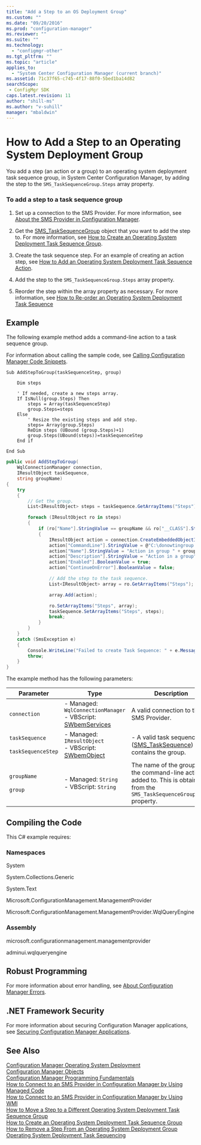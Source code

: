 ```yaml
---
title: "Add a Step to an OS Deployment Group"
ms.custom: ""
ms.date: "09/20/2016"
ms.prod: "configuration-manager"
ms.reviewer: ""
ms.suite: ""
ms.technology:
  - "configmgr-other"
ms.tgt_pltfrm: ""
ms.topic: "article"
applies_to:
  - "System Center Configuration Manager (current branch)"
ms.assetid: 71c37f65-c745-4f17-88f0-5bed1ba14d82searchScope: - ConfigMgr SDK
caps.latest.revision: 11
author: "shill-ms"
ms.author: "v-suhill"
manager: "mbaldwin"
---
```

# How to Add a Step to an Operating System Deployment Group
You add a step (an action or a group) to an operating system deployment task sequence group, in System Center Configuration Manager, by adding the step to the `SMS_TaskSequenceGroup.Steps` array property.  

### To add a step to a task sequence group  

1.  Set up a connection to the SMS Provider. For more information, see [About the SMS Provider in Configuration Manager](../../develop/core/understand/about-the-sms-provider-in-configuration-manager.md).  

2.  Get the [SMS_TaskSequenceGroup](../../develop/reference/osd/sms_tasksequence_group-server-wmi-class.md) object that you want to add the step to. For more information, see [How to Create an Operating System Deployment Task Sequence Group](../../develop/osd/how-to-create-an-operating-system-deployment-task-sequence-group.md).  

3.  Create the task sequence step. For an example of creating an action step, see [How to Add an Operating System Deployment Task Sequence Action](../../develop/osd/how-to-add-an-operating-system-deployment-task-sequence-action.md).  

4.  Add the step to the `SMS_TaskSequenceGroup.Steps` array property.  

5.  Reorder the step within the array property as necessary. For more information, see [How to Re-order an Operating System Deployment Task Sequence](../../develop/osd/how-to-reorder-an-operating-system-deployment-task-sequence.md)  

## Example  
 The following example method adds a command-line action to a task sequence group.  

 For information about calling the sample code, see [Calling Configuration Manager Code Snippets](../../develop/core/understand/calling-code-snippets.md).  

```vbs  
Sub AddStepToGroup(taskSequenceStep, group)     

    Dim steps   

    ' If needed, create a new steps array.  
    If IsNull(group.Steps) Then  
        steps = Array(taskSequenceStep)  
        group.Steps=steps  
    Else  
        ' Resize the existing steps and add step.  
        steps= Array(group.Steps)  
        ReDim steps (UBound (group.Steps)+1)   
        group.Steps(UBound(steps))=taskSequenceStep   
    End if   

End Sub  
```  

```c#  
public void AddStepToGroup(  
    WqlConnectionManager connection,   
    IResultObject taskSequence,   
    string groupName)  
{  
    try  
    {  
        // Get the group.  
        List<IResultObject> steps = taskSequence.GetArrayItems("Steps"); // Array of SMS_TaskSequence_Steps.  

        foreach (IResultObject ro in steps)  
        {  
            if (ro["Name"].StringValue == groupName && ro["__CLASS"].StringValue == "SMS_TaskSequence_Group")  
            {  
                IResultObject action = connection.CreateEmbeddedObjectInstance("SMS_TaskSequence_RunCommandLineAction");  
                action["CommandLine"].StringValue = @"C:\donowtingroup.bat";  
                action["Name"].StringValue = "Action in group " + groupName;  
                action["Description"].StringValue = "Action in a group";  
                action["Enabled"].BooleanValue = true;  
                action["ContinueOnError"].BooleanValue = false;  

                // Add the step to the task sequence.  
                List<IResultObject> array = ro.GetArrayItems("Steps");  

                array.Add(action);  

                ro.SetArrayItems("Steps", array);  
                taskSequence.SetArrayItems("Steps", steps);  
                break;  
            }  
        }  
    }  
    catch (SmsException e)  
    {  
        Console.WriteLine("Failed to create Task Sequence: " + e.Message);  
        throw;  
    }  
}  
```  

 The example method has the following parameters:  

|Parameter|Type|Description|  
|---------------|----------|-----------------|  
|`connection`|-   Managed: `WqlConnectionManager`<br />-   VBScript: [SWbemServices](https://msdn.microsoft.com/library/aa393854.aspx)|A valid connection to the SMS Provider.|  
|`taskSequence`<br /><br /> `taskSequenceStep`|-   Managed: `IResultObject`<br />-   VBScript: [SWbemObject](https://msdn.microsoft.com/library/aa393741.aspx)|-   A valid task sequence ([SMS_TaskSequence](../../develop/reference/osd/sms_tasksequence-server-wmi-class.md)) that contains the group.|  
|`groupName`<br /><br /> `group`|-   Managed: `String`<br />-   VBScript: `String`|The name of the group that the command-line action is added to. This is obtained from the `SMS_TaskSequenceGroup.Name` property.|  

## Compiling the Code  
 This C# example requires:  

### Namespaces  
 System  

 System.Collections.Generic  

 System.Text  

 Microsoft.ConfigurationManagement.ManagementProvider  

 Microsoft.ConfigurationManagement.ManagementProvider.WqlQueryEngine  

### Assembly  
 microsoft.configurationmanagement.managementprovider  

 adminui.wqlqueryengine  

## Robust Programming  
 For more information about error handling, see [About Configuration Manager Errors](../../develop/core/understand/about-configuration-manager-errors.md).  

## .NET Framework Security  
 For more information about securing Configuration Manager applications, see [Securing Configuration Manager Applications](../../develop/core/understand/securing-configuration-manager-applications.md).  

## See Also  
 [Configuration Manager Operating System Deployment](../../develop/osd/operating-system-deployment.md)   
 [Configuration Manager Objects](../../develop/core/understand/configuration-manager-objects.md)   
 [Configuration Manager Programming Fundamentals](../../develop/core/understand/configuration-manager-programming-fundamentals.md)   
 [How to Connect to an SMS Provider in Configuration Manager by Using Managed Code](../../develop/core/understand/how-to-connect-to-an-sms-provider-by-using-managed-code.md)   
 [How to Connect to an SMS Provider in Configuration Manager  by Using WMI](../../develop/core/understand/how-to-connect-to-an-sms-provider-in-configuration-manager-by-using-wmi.md)   
 [How to Move a Step to a Different Operating System Deployment Task Sequence Group](../../develop/osd/how-to-move-a-step-to-a-different-task-sequence-group.md)   
 [How to Create an Operating System Deployment Task Sequence Group](../../develop/osd/how-to-create-an-operating-system-deployment-task-sequence-group.md)   
 [How to Remove a Step From an Operating System Deployment Group](../../develop/osd/how-to-remove-a-step-from-an-operating-system-deployment-group.md)   
 [Operating System Deployment Task Sequencing](../../develop/osd/operating-system-deployment-task-sequencing.md)
